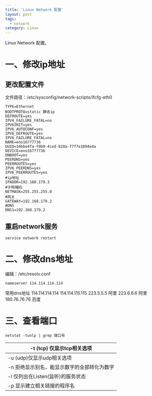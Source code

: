 ```yaml
---
title: 'Linux Network 配置'
layout: post
tags:
  - network
category: Linux 
---
```

Linux Network 配置。

<!--more-->

# 一、修改ip地址

## 更改配置文件

文件路径：/etc/sysconfig/network-scripts/ifcfg-eth0

```
TYPE=Ethernet
BOOTPROTO=static 静态ip
DEFROUTE=yes
IPV4_FAILURE_FATAL=no
IPV6INIT=yes
IPV6_AUTOCONF=yes
IPV6_DEFROUTE=yes
IPV6_FAILURE_FATAL=no
NAME=eno16777736
UUID=34bbe4fa-f0b9-4ced-828a-f7f7e1094e4a
DEVICE=eno16777736
ONBOOT=yes
PEERDNS=yes
PEERROUTES=yes
IPV6_PEERDNS=yes
IPV6_PEERROUTES=yes
#ip地址
IPADDR=192.168.179.3 
#子网掩码
NETMASK=255.255.255.0 
#网关
GATEWAY=192.168.179.2 
#DNS
DNS1=192.168.179.2 
```

## 重启network服务

```shell
service network restart
```

# 二、修改dns地址

编辑：/etc/resolv.conf

```
nameserver 114.114.114.114
```

常用dns地址
114.114.114.114
114.114.115.115
223.5.5.5 阿里
223.6.6.6 阿里
180.76.76.76 百度

# 三、查看端口

```shell
netstat -tunlp | grep 端口号
```

| -t (tcp) 仅显示tcp相关选项                  |
| ------------------------------------------- |
| -u (udp)仅显示udp相关选项                   |
| -n 拒绝显示别名，能显示数字的全部转化为数字 |
| -l 仅列出在Listen(监听)的服务状态           |
| -p 显示建立相关链接的程序名                 |

